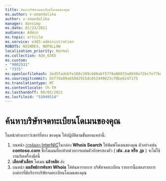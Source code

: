 ```yaml
---
title: ค้นหาบริษัทจดทะเบียนโดเมนของคุณ
ms.author: v-smandalika
author: v-smandalika
manager: dansimp
ms.date: 02/23/2021
audience: Admin
ms.topic: article
ms.service: o365-administration
ROBOTS: NOINDEX, NOFOLLOW
localization_priority: Normal
ms.collection: Adm_O365
ms.custom:
- "9002531"
- "7375"
ms.openlocfilehash: 3ed5fadebfe188c399cb80abf57f0a08033a0930e72bc7e77bd9ac889638fe60
ms.sourcegitcommit: b5f7da89a650d2915dc652449623c78be6247175
ms.translationtype: MT
ms.contentlocale: th-TH
ms.lasthandoff: 08/05/2021
ms.locfileid: "53949514"
---
```

# <a name="find-your-domain-registrar"></a>ค้นหาบริษัทจดทะเบียนโดเมนของคุณ

ในหน้าต่างเบราว์เซอร์ที่สอง ของคุณ ให้ปฏิบัติตามขั้นตอนเหล่านี้:

1. บนหน้า [การค้นหา InterNIC](https://lookup.icann.org/)ในกล่อง **Whois Search** ให้พิมพ์โดเมนของคุณ ตัวอย่างเช่น **contoso.com** ชื่อโดเมนที่ลงท้ายด้วยการผสมตัวอักษรสองตัว ( **เช่น .ca** **หรือ .jp** ) จะไม่ใช้งานกับเครื่องมือนี้
2. **เลือกตัวเลือก** โดเมน **แล้วคลิก** ส่ง
3. บนหน้า **ผลลัพธ์การค้นหา Whois** ให้ค้นหารายการ บริษัทจดทะเบียน รายการนี้แสดงรายการองค์กรที่มีบริการบริษัทจดทะเบียนโดเมนของคุณ
